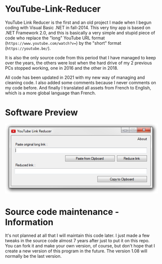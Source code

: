 # YouTube-Link-Reducer
YouTube Link Reducer is the first and an old project I made when I begun coding with Visual Basic .NET in fall-2014. This very tiny app is based on .NET Framework 2.0, and this is basically a very simple and stupid piece of code who replace the "long" YouTube URL format (`https://www.youtube.com/watch?v=`) by the "short" format (`https://youtube.be/`).

It is also the only source code from this period that I have managed to keep over the years, the others were lost when the hard drive of my 2 previous PCs stopped working, one in 2016 and the other in 2018.

All code has been updated in 2021 with my new way of managing and cleaning code. I also added some comments because I never comments on my code before. And finally I translated all assets from French to English, which is a more global language than French.

# Software Preview
![image](https://github.com/Kiki79250CoC/YouTube-Link-Reducer/blob/66a0f2b2a04862eeeedd0df295385c866b548a62/.GitHubAssets/YouTube%20Link%20Reducer%201.08.png)

# Source code maintenance - Information
It's not planned at all that I will maintain this code later. I just made a few tweaks in the source code almost 7 years after just to put it on this repo. You can fork it and make your own version, of course, but don't hope that I create a new version of this program in the future. The version 1.08 will normally be the last version.
